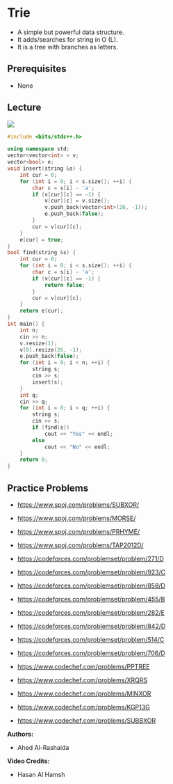 # Trie
* A simple but powerful data structure.
* It adds/searches for string in O (L).
* It is a tree with branches as letters.
## Prerequisites
* None

## Lecture

[![](https://img.youtube.com/vi/0GuTn_g7B2o/0.jpg)](https://youtu.be/0GuTn_g7B2o)

```cpp
#include <bits/stdc++.h>

using namespace std;
vector<vector<int> > v;
vector<bool> e;
void insert(string &s) {
	int cur = 0;
	for (int i = 0; i < s.size(); ++i) {
		char c = s[i] - 'a';
		if (v[cur][c] == -1) {
			v[cur][c] = v.size();
			v.push_back(vector<int>(26, -1));
			e.push_back(false);
		}
		cur = v[cur][c];
	}
	e[cur] = true;
}
bool find(string &s) {
	int cur = 0;
	for (int i = 0; i < s.size(); ++i) {
		char c = s[i] - 'a';
		if (v[cur][c] == -1) {
			return false;
		}
		cur = v[cur][c];
	}
	return e[cur];
}
int main() {
	int n;
	cin >> n;
	v.resize(1);
	v[0].resize(26, -1);
	e.push_back(false);
	for (int i = 0; i < n; ++i) {
		string s;
		cin >> s;
		insert(s);
	}
	int q;
	cin >> q;
	for (int i = 0; i < q; ++i) {
		string s;
		cin >> s;
		if (find(s))
			cout << "Yes" << endl;
		else
			cout << "No" << endl;
	}
	return 0;
}
```
## Practice Problems

* https://www.spoj.com/problems/SUBXOR/

* https://www.spoj.com/problems/MORSE/

* https://www.spoj.com/problems/PRHYME/

* https://www.spoj.com/problems/TAP2012D/

* https://codeforces.com/problemset/problem/271/D

* https://codeforces.com/problemset/problem/923/C

* https://codeforces.com/problemset/problem/858/D

* https://codeforces.com/problemset/problem/455/B

* https://codeforces.com/problemset/problem/282/E

* https://codeforces.com/problemset/problem/842/D

* https://codeforces.com/problemset/problem/514/C

* https://codeforces.com/problemset/problem/706/D

* https://www.codechef.com/problems/PPTREE

* https://www.codechef.com/problems/XRQRS

* https://www.codechef.com/problems/MINXOR

* https://www.codechef.com/problems/KGP13G

* https://www.codechef.com/problems/SUBBXOR

**Authors:**
- Ahed Al-Rashaida

**Video Credits:**
- Hasan Al Hamsh
